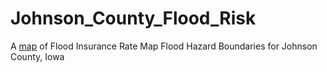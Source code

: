 # Johnson_County_Flood_Risk
A [map](https://ui-libraries.github.io/Johnson_County_Flood_Risk/) of Flood Insurance Rate Map Flood Hazard Boundaries for Johnson County, Iowa
